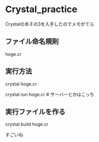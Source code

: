 # Crystal_practice
Crystalの本その3を入手したのでメモがてら

## ファイル命名規則

hoge.cr

## 実行方法

crystal hoge.cr

crystal run hoge.cr # サーバーとかはこっち

## 実行ファイルを作る

crystal build hoge.cr

すごいね
